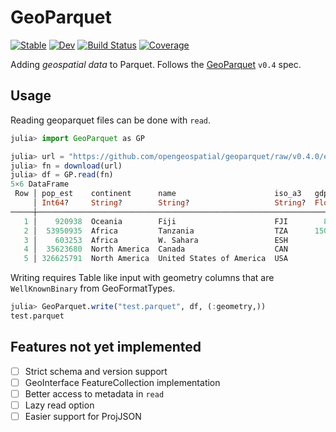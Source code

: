 # GeoParquet

[![Stable](https://img.shields.io/badge/docs-stable-blue.svg)](https://JuliaGeo.github.io/GeoParquet.jl/stable)
[![Dev](https://img.shields.io/badge/docs-dev-blue.svg)](https://JuliaGeo.github.io/GeoParquet.jl/dev)
[![Build Status](https://github.com/JuliaGeo/GeoParquet.jl/actions/workflows/CI.yml/badge.svg?branch=main)](https://github.com/JuliaGeo/GeoParquet.jl/actions/workflows/CI.yml?query=branch%3Amain)
[![Coverage](https://codecov.io/gh/JuliaGeo/GeoParquet.jl/branch/main/graph/badge.svg)](https://codecov.io/gh/JuliaGeo/GeoParquet.jl)

Adding *geospatial data* to Parquet. Follows the [GeoParquet](https://github.com/opengeospatial/geoparquet) `v0.4` spec.

## Usage

Reading geoparquet files can be done with `read`.

```julia
julia> import GeoParquet as GP

julia> url = "https://github.com/opengeospatial/geoparquet/raw/v0.4.0/examples/example.parquet"
julia> fn = download(url)
julia> df = GP.read(fn)
5×6 DataFrame
 Row │ pop_est    continent      name                      iso_a3   gdp_md_est    geometry
     │ Int64?     String?        String?                   String?  Float64?      WellKnow…
─────┼──────────────────────────────────────────────────────────────────────────────────────────────────────────────
   1 │    920938  Oceania        Fiji                      FJI        8374.0      WellKnownBinary{Geom, Vector{UIn…
   2 │  53950935  Africa         Tanzania                  TZA      150600.0      WellKnownBinary{Geom, Vector{UIn…
   3 │    603253  Africa         W. Sahara                 ESH         906.5      WellKnownBinary{Geom, Vector{UIn…
   4 │  35623680  North America  Canada                    CAN           1.674e6  WellKnownBinary{Geom, Vector{UIn…
   5 │ 326625791  North America  United States of America  USA           1.856e7  WellKnownBinary{Geom, Vector{UIn…
```

Writing requires Table like input with geometry columns that are `WellKnownBinary` from GeoFormatTypes.

```julia
julia> GeoParquet.write("test.parquet", df, (:geometry,))
test.parquet
```

## Features not yet implemented
- [ ] Strict schema and version support
- [ ] GeoInterface FeatureCollection implementation
- [ ] Better access to metadata in `read`
- [ ] Lazy read option
- [ ] Easier support for ProjJSON
